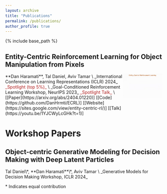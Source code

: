 ```yaml
---
layout: archive
title: "Publications"
permalink: /publications/
author_profile: true
---
```


[//]: # ({% if site.author.googlescholar %})
[//]: # (  <div class="wordwrap">You can also find my articles on <a href="{{site.author.googlescholar}}">my Google Scholar profile</a>.</div>)
[//]: # ({% endif %})

{% include base_path %}

<h2> Entity-Centric Reinforcement Learning for Object Manipulation from Pixels </h2>
<img align="right" src="../images/ecrl_clip.gif" width="25%">
**Dan Haramati**, Tal Daniel, Aviv Tamar \
_International Conference on Learning Representations (ICLR) 2024_ <span style="color:firebrick"> _Spotlight (top 5%)_ </span> \
_Goal-Conditioned Reinforcement Learning Workshop, NeurIPS 2023_ <span style="color:firebrick"> _Spotlight Talk_ </span> \
[[Paper](https://arxiv.org/abs/2404.01220)]  [[Code](https://github.com/DanHrmti/ECRL)]  [[Website](https://sites.google.com/view/entity-centric-rl/)]  [[Talk](https://youtu.be/1YJCWyLcGHk?t=1)]

<h1> Workshop Papers </h1>

<h2> Object-centric Generative Modeling for Decision Making with Deep Latent Particles </h2>
Tal Daniel\*, **Dan Haramati**\*, Aviv Tamar \
_Generative Models for Decision Making Workshop, ICLR 2024_

\* Indicates equal contribution

